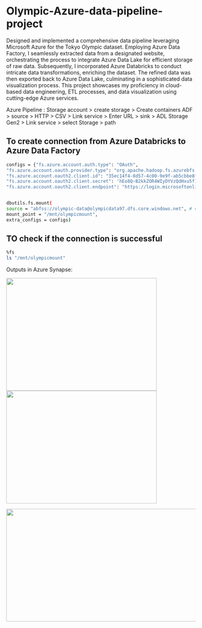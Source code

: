 # Olympic-Azure-data-pipeline-project

Designed and implemented a comprehensive data pipeline leveraging Microsoft Azure for the Tokyo Olympic dataset. Employing Azure Data Factory, I seamlessly extracted data from a designated website, orchestrating the process to integrate Azure Data Lake for efficient storage of raw data. Subsequently, I incorporated Azure Databricks to conduct intricate data transformations, enriching the dataset. The refined data was then exported back to Azure Data Lake, culminating in a sophisticated data visualization process. This project showcases my proficiency in cloud-based data engineering, ETL processes, and data visualization using cutting-edge Azure services.

Azure Pipeline : 
Storage account > create storage > Create containers 
ADF > source > HTTP > CSV > Link service > Enter URL
    > sink > ADL Storage Gen2 > Link service > select Storage > path



## To create connection from Azure Databricks to Azure Data Factory

```sh
configs = {"fs.azure.account.auth.type": "OAuth",
"fs.azure.account.oauth.provider.type": "org.apache.hadoop.fs.azurebfs.oauth2.ClientCredsTokenProvider",
"fs.azure.account.oauth2.client.id": "35ec14f4-8d57-4c00-9e9f-ab5cbbe8ffb4",
"fs.azure.account.oauth2.client.secret": 'hEo8Q~B2kkZOR4WIyDYVzQdHxu5f1LEChQ~81c11',
"fs.azure.account.oauth2.client.endpoint": "https://login.microsoftonline.com/873b06a8-4913-4d25-8fd6-905dfacbfecf/oauth2/token"}


dbutils.fs.mount(
source = "abfss://olympic-data@olympicdata97.dfs.core.windows.net", # contrainer@storageacc
mount_point = "/mnt/olympicmount",
extra_configs = configs)
```

## TO check if the connection is successful 

```sh
%fs
ls "/mnt/olympicmount"
```


Outputs in Azure Synapse: 

<img src="https://github.com/ksundeepone/Olympic-Azure-data-pipeline-project/assets/102394204/32388c6c-579b-47f8-98b7-c578095bed5e" width="400" height="300" /> <img src="https://github.com/ksundeepone/Olympic-Azure-data-pipeline-project/assets/102394204/828798e0-173c-4425-95b4-66ef707d4ba5" width="400" height="300">

<img src="https://github.com/ksundeepone/Olympic-Azure-data-pipeline-project/assets/102394204/92a53302-0dd8-4801-bc9d-2445cd93893f" width="800" height="300">




